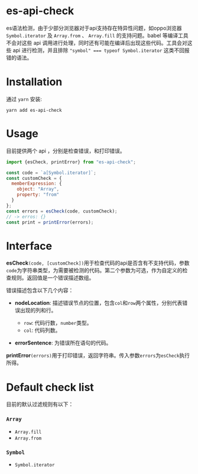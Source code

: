 # es-api-check

es语法检测，由于少部分浏览器对于api支持存在特异性问题，如oppo浏览器 `Symbol.iterator` 及 `Array.from` 、 `Array.fill` 的支持问题。babel 等编译工具不会对这些 api 调用进行处理，同时还有可能在编译后出现这些代码。工具会对这些 api 进行检测，并且排除 `"symbol" === typeof Symbol.iterator` 这类不回报错的语法。

# Installation
通过 `yarn` 安装:
```shell
yarn add es-api-check
```

# Usage
目前提供两个 api ，分别是检查错误，和打印错误。
```javascript
import {esCheck, printError} from "es-api-check";

const code = `a[Symbol.iterator]`;
const customCheck = {
  memberExpression: {
    object: "Array",
    property: "from"
  }
};
const errors = esCheck(code, customCheck);
// -> erros: {}
const print = printError(errors);
```

# Interface

**esCheck**`(code, [customCheck])`用于检查代码的api是否含有不支持代码，参数`code`为字符串类型，为需要被检测的代码。第二个参数为可选，作为自定义的检查规则。返回值是一个错误描述数组。

错误描述包含以下几个内容：

- **nodeLocation**: 描述错误节点的位置，包含`col`和`row`两个属性，分别代表错误出现的列和行。
   - `row`: 代码行数，`number`类型。
   - `col`: 代码列数。

- **errorSentence**: 为错误所在语句的代码。

**printError**`(errors)`用于打印错误，返回字符串。传入参数`errors`为`esCheck`执行所得。

# Default check list

目前的默认过滤规则有以下：
### `Array`
* `Array.fill`
* `Array.from`

### `Symbol`
* `Symbol.iterator`
